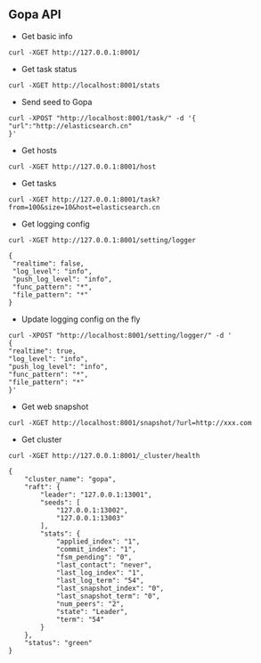 
## Gopa API


* Get basic info

```
curl -XGET http://127.0.0.1:8001/
```

* Get task status

```
curl -XGET http://localhost:8001/stats
```

* Send seed to Gopa

```
curl -XPOST "http://localhost:8001/task/" -d '{
"url":"http://elasticsearch.cn"
}' 
```

* Get hosts

```
curl -XGET http://127.0.0.1:8001/host
```


* Get tasks

```
curl -XGET http://127.0.0.1:8001/task?from=100&size=10&host=elasticsearch.cn

```


* Get logging config

```
curl -XGET http://127.0.0.1:8001/setting/logger
```

```
{
 "realtime": false,
 "log_level": "info",
 "push_log_level": "info",
 "func_pattern": "*",
 "file_pattern": "*"
}
```

    
* Update logging config on the fly

```
curl -XPOST "http://localhost:8001/setting/logger/" -d '
{
"realtime": true,
"log_level": "info",
"push_log_level": "info",
"func_pattern": "*",
"file_pattern": "*"
}' 
```

* Get web snapshot

``` 
curl -XGET http://localhost:8001/snapshot/?url=http://xxx.com 
```


* Get cluster
``` 
curl -XGET http://127.0.0.1:8001/_cluster/health 
```
```
{
	"cluster_name": "gopa",
	"raft": {
		"leader": "127.0.0.1:13001",
		"seeds": [
			"127.0.0.1:13002",
			"127.0.0.1:13003"
		],
		"stats": {
			"applied_index": "1",
			"commit_index": "1",
			"fsm_pending": "0",
			"last_contact": "never",
			"last_log_index": "1",
			"last_log_term": "54",
			"last_snapshot_index": "0",
			"last_snapshot_term": "0",
			"num_peers": "2",
			"state": "Leader",
			"term": "54"
		}
	},
	"status": "green"
}
```

